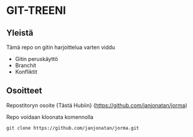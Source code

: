 # GIT-TREENI


## Yleistä

Tämä repo on gitin harjoittelua varten viddu

- Gitin peruskäyttö 
- Branchit
- Konfliktit

## Osoitteet

Repostitoryn osoite {Tästä Hubiin} (https://github.com/janjonatan/jorma)

Repo voidaan kloonata komennolla 

`git clone https://github.com/janjonatan/jorma.git`
